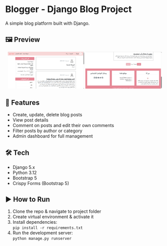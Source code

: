 # Blogger - Django Blog Project

A simple blog platform built with Django.

## 🖼️ Preview

<p align="center">
  <img src="homepage1.png" alt="Homepage 1" width="48%">
  <img src="homepage2.png" alt="Homepage 2" width="48%">
</p>

## 🚀 Features
- Create, update, delete blog posts
- View post details
- Comment on posts and edit their own comments
- Filter posts by author or category
- Admin dashboard for full management

## 🛠 Tech
- Django 5.x
- Python 3.12
- Bootstrap 5
- Crispy Forms (Bootstrap 5)

## ▶️ How to Run
1. Clone the repo & navigate to project folder  
2. Create virtual environment & activate it  
3. Install dependencies:  
   `pip install -r requirements.txt`  
4. Run the development server:  
   `python manage.py runserver`